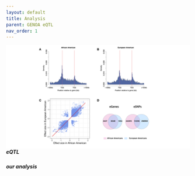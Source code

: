 ```yaml
---
layout: default
title: Analysis
parent: GENOA eQTL
nav_order: 1
---
```




<img align="left" src="/images/genoafigure/Figure1.png" alt="drawing" width="1500"/>




##### **eQTL** 


##### **our analysis** 





